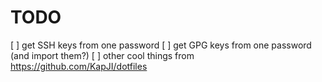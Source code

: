 # TODO

[ ] get SSH keys from one password
[ ] get GPG keys from one password (and import them?)
[ ] other cool things from <https://github.com/KapJI/dotfiles>